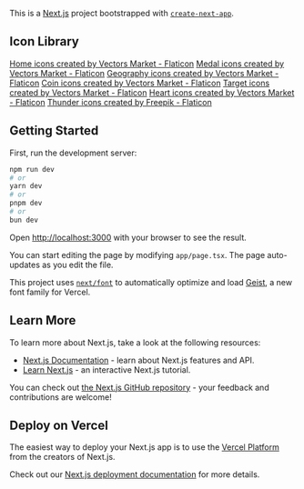 This is a [Next.js](https://nextjs.org) project bootstrapped with [`create-next-app`](https://nextjs.org/docs/app/api-reference/cli/create-next-app).

## Icon Library

<a href="https://www.flaticon.com/free-icons/home" title="home icons">Home icons created by Vectors Market - Flaticon</a>
<a href="https://www.flaticon.com/free-icons/medal" title="medal icons">Medal icons created by Vectors Market - Flaticon</a>
<a href="https://www.flaticon.com/free-icons/geography" title="geography icons">Geography icons created by Vectors Market - Flaticon</a>
<a href="https://www.flaticon.com/free-icons/coin" title="coin icons">Coin icons created by Vectors Market - Flaticon</a>
<a href="https://www.flaticon.com/free-icons/target" title="target icons">Target icons created by Vectors Market - Flaticon</a>
<a href="https://www.flaticon.com/free-icons/heart" title="heart icons">Heart icons created by Vectors Market - Flaticon</a>
<a href="https://www.flaticon.com/free-icons/thunder" title="thunder icons">Thunder icons created by Freepik - Flaticon</a>

## Getting Started

First, run the development server:

```bash
npm run dev
# or
yarn dev
# or
pnpm dev
# or
bun dev
```

Open [http://localhost:3000](http://localhost:3000) with your browser to see the result.

You can start editing the page by modifying `app/page.tsx`. The page auto-updates as you edit the file.

This project uses [`next/font`](https://nextjs.org/docs/app/building-your-application/optimizing/fonts) to automatically optimize and load [Geist](https://vercel.com/font), a new font family for Vercel.

## Learn More

To learn more about Next.js, take a look at the following resources:

- [Next.js Documentation](https://nextjs.org/docs) - learn about Next.js features and API.
- [Learn Next.js](https://nextjs.org/learn) - an interactive Next.js tutorial.

You can check out [the Next.js GitHub repository](https://github.com/vercel/next.js) - your feedback and contributions are welcome!

## Deploy on Vercel

The easiest way to deploy your Next.js app is to use the [Vercel Platform](https://vercel.com/new?utm_medium=default-template&filter=next.js&utm_source=create-next-app&utm_campaign=create-next-app-readme) from the creators of Next.js.

Check out our [Next.js deployment documentation](https://nextjs.org/docs/app/building-your-application/deploying) for more details.
